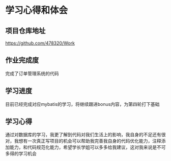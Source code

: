 # 学习心得和体会

## 项目仓库地址
https://github.com/478320/Work

## 作业完成度
完成了订单管理系统的代码

## 学习进度

目前已经完成对应mybatis的学习，将继续跟进bonus内容，为第四轮打下基础

## 学习心得

通过对数据库的学习，我更了解到代码对我们生活上的影响，我自身的不足还有很对，我想有一次真正写项目的机会可以帮助我完善我自身的代码优化能力，注释添加能力，和代码规范化能力，希望学长学姐可以多多给我建议，这对我来说是不可多得的学习机会
